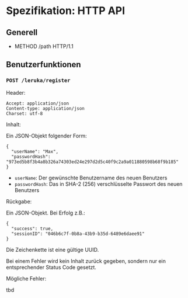 Spezifikation: HTTP API
=======================

Generell
--------

*   METHOD /path HTTP/1.1

Benutzerfunktionen
------------------

### `POST /leruka/register` ###

Header:

    Accept: application/json
    Content-type: application/json
    Charset: utf-8

Inhalt:

Ein JSON-Objekt folgender Form:

    {
      "userName": "Max",
      "passwordHash": "973ed5b8f3b4a8b326a74303ed24e297d2d5c40f9c2a9a011880598b68f9b185"
    }

*   `userName`: Der gewünschte Benutzername des neuen Benutzers
*   `passwordHash`: Das in SHA-2 (256) verschlüsselte Passwort des neuen Benutzers

Rückgabe:

Ein JSON-Objekt. Bei Erfolg z.B.:

    {
      "success": true,
      "sessionID": "046b6c7f-0b8a-43b9-b35d-6489e6daee91"
    }

Die Zeichenkette ist eine gültige UUID.

Bei einem Fehler wird kein Inhalt zurück gegeben, sondern nur ein entsprechender Status Code gesetzt.

Mögliche Fehler:

tbd
